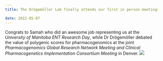 ```yaml
---
title: The Drögemöller Lab finally attends our first in person meetings!

date: 2022-05-07
---
```


Congrats to Samah who did an awesome job representing us at the *University of Manitoba ENT Research Day*, while Dr Drögemöller debated the value of polygenic scores for pharmacogenomics at the joint *Pharmacogenomics Global Research Network Meeting and Clinical Pharmacogenetics Implementation Consortium Meeting* in Denver.
![](/img/ENT.jpg)

<!--more-->



